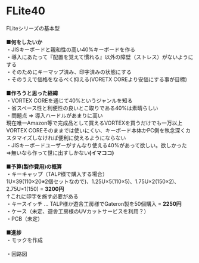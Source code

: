 # FLite40
FLiteシリーズの基本型<BR>
<BR>
<B>■何をしたいか</B><BR>
・JISキーボードと親和性の高い40%キーボードを作る<BR>
・導入にあたって『配置を覚えて慣れる』以外の障壁（ストレス）がないようにする<BR>
・そのためにキーマップ済み、印字済みの状態にする<BR>
・そのうえで価格をなるべく抑える(VORETX COREより安価にする事が目標)<BR>
<BR>
<B>■作ろうと思った経緯</B><BR>
・VORTEX COREを通じて40%というジャンルを知る<BR>
・省スペース性と利便性の良いとこ取りである40%は素晴らしい<BR>
・問題点 ⇒ 導入ハードルがあまりに高い<BR>
現在唯一Amazon等で完成品として買えるVORTEXを買うだけでも一万以上<BR>
VORTEX COREそのままでは使いにくい、キーボード本体かPC側を執念深くカスタマイズしなければ便利に使えるようにならない<BR>
・JISキーボードユーザーがすんなり使える40%があって欲しい。欲しかった<BR>
⇒無いなら作って世に出すしかない<B>(イマココ)</B><BR>
<BR>
<B>■予算(製作費用)の概算</B><BR>
・キーキャップ（TALP様で購入する場合）<BR>
1U×39(110×20※2個セットなので)、1.25U×5(110×5)、1.75U×2(150×2)、2.75U×1(150) = <B>3200円</B><BR>
↑これに印字を施す必要がある<BR>
・キースイッチ … TALP様か遊舎工房様でGateron製を50個購入 = <B>2250円</B><BR>
・ケース（未定、遊舎工房様のUVカットサービスを利用？）<BR>
・PCB（未定）<BR>
<BR>
<B>■進捗</B><BR>
・モックを作成<BR>
<BR>
・回路図<BR>
